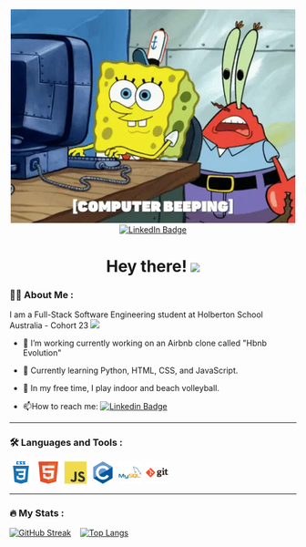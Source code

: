 <div id="header" align="center">
  <img src="giphy.webp" width="500"/>
</div>
<div id="badges" align="center">
  <a href="https://www.linkedin.com/in/nicole-ann-gorospe/">
  <img src="https://img.shields.io/badge/LinkedIn-blue?style=for-the-badge&logo=linkedin&logoColor=white" alt="LinkedIn Badge"/>
  </a>
  <h1>
  Hey there!
  <img src="https://media.giphy.com/media/hvRJCLFzcasrR4ia7z/giphy.gif" width="30px"/>
  </h1>
</div>

### :woman_technologist: About Me :
I am a Full-Stack Software Engineering student at Holberton School Australia - Cohort 23 <img src="https://media.giphy.com/media/WUlplcMpOCEmTGBtBW/giphy.gif" width="30">
- :telescope: I’m working currently working on an Airbnb clone called "Hbnb Evolution"

- :seedling: Currently learning Python, HTML, CSS, and JavaScript.

- :volleyball: In my free time, I play indoor and beach volleyball.

- :mailbox:How to reach me: [![Linkedin Badge](https://img.shields.io/badge/-Nicole_Ann-blue?style=flat&logo=Linkedin&logoColor=white)](https://www.linkedin.com/in/nicole-ann-gorospe/)

---

### :hammer_and_wrench: Languages and Tools :
<div>
  <img src="https://github.com/devicons/devicon/blob/master/icons/css3/css3-plain-wordmark.svg"  title="CSS3" alt="CSS" width="40" height="40"/>&nbsp;
  <img src="https://github.com/devicons/devicon/blob/master/icons/html5/html5-original.svg" title="HTML5" alt="HTML" width="40" height="40"/>&nbsp;
  <img src="https://github.com/devicons/devicon/blob/master/icons/javascript/javascript-original.svg" title="JavaScript" alt="JavaScript" width="40" height="40"/>&nbsp;
  <img src="https://github.com/devicons/devicon/blob/master/icons/c/c-original.svg" title="C" alt="C" width="40" height="40"/>&nbsp;
  <img src="https://github.com/devicons/devicon/blob/master/icons/mysql/mysql-original-wordmark.svg" title="MySQL"  alt="MySQL" width="40" height="40"/>&nbsp;
  <img src="https://github.com/devicons/devicon/blob/master/icons/git/git-original-wordmark.svg" title="Git" **alt="Git" width="40" height="40"/>
</div>

---

### :fire: My Stats :
[![GitHub Streak](http://github-readme-streak-stats.herokuapp.com?user=NickelannG&theme=dark&background=000000)](https://git.io/streak-stats)&nbsp;&nbsp;&nbsp;&nbsp;[![Top Langs](https://github-readme-stats.vercel.app/api/top-langs/?username=NickelannG)](https://github.com/anuraghazr/github-readme-stats)
